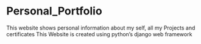 # Personal_Portfolio
This website shows personal information about my self, all my Projects and certificates  This Website is created using python’s django web framework

